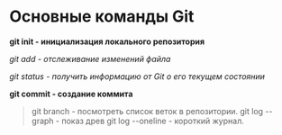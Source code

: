 # Основные команды Git

**git init - инициализация локального репозитория**

*git add - отслеживание изменений файла*

*git status - получить информацию от Git о его текущем состоянии*

**git commit - создание коммита**

> git branch - посмотреть список веток в репозитории.
> git log --graph - показ древ
> git log --oneline - короткий журнал.
